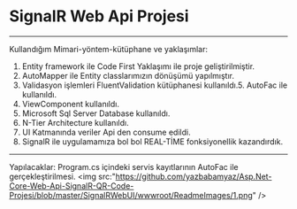 # SignalR Web Api Projesi
---
Kullandığım Mimari-yöntem-kütüphane ve yaklaşımlar:
1. Entity framework ile Code First Yaklaşımı ile proje geliştirilmiştir.
2. AutoMapper ile Entity classlarımızın dönüşümü yapılmıştır.
3. Validasyon işlemleri FluentValidation kütüphanesi kullanıldı.5. AutoFac ile  kullanıldı.
4. ViewComponent kullanıldı.
5. Microsoft Sql Server Database kullanıldı.
6. N-Tier Architecture kullanıldı.
7. UI Katmanında veriler Api den consume edildi.
8. SignalR ile uygulamamıza bol bol REAL-TİME fonksiyonellik kazandırdık.   
---
Yapılacaklar: Program.cs içindeki servis kayıtlarının AutoFac ile gerçekleştirilmesi. 
<img src:"https://github.com/yazbabamyaz/Asp.Net-Core-Web-Api-SignalR-QR-Code-Projesi/blob/master/SignalRWebUI/wwwroot/ReadmeImages/1.png" />
